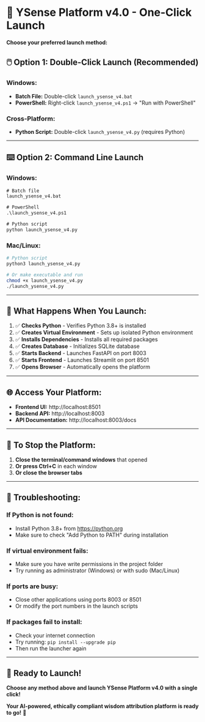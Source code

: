 # 🚀 YSense Platform v4.0 - One-Click Launch

**Choose your preferred launch method:**

## 🖱️ **Option 1: Double-Click Launch (Recommended)**

### **Windows:**
- **Batch File:** Double-click `launch_ysense_v4.bat`
- **PowerShell:** Right-click `launch_ysense_v4.ps1` → "Run with PowerShell"

### **Cross-Platform:**
- **Python Script:** Double-click `launch_ysense_v4.py` (requires Python)

---

## ⌨️ **Option 2: Command Line Launch**

### **Windows:**
```cmd
# Batch file
launch_ysense_v4.bat

# PowerShell
.\launch_ysense_v4.ps1

# Python script
python launch_ysense_v4.py
```

### **Mac/Linux:**
```bash
# Python script
python3 launch_ysense_v4.py

# Or make executable and run
chmod +x launch_ysense_v4.py
./launch_ysense_v4.py
```

---

## 🎯 **What Happens When You Launch:**

1. ✅ **Checks Python** - Verifies Python 3.8+ is installed
2. ✅ **Creates Virtual Environment** - Sets up isolated Python environment
3. ✅ **Installs Dependencies** - Installs all required packages
4. ✅ **Creates Database** - Initializes SQLite database
5. ✅ **Starts Backend** - Launches FastAPI on port 8003
6. ✅ **Starts Frontend** - Launches Streamlit on port 8501
7. ✅ **Opens Browser** - Automatically opens the platform

---

## 🌐 **Access Your Platform:**

- **Frontend UI:** http://localhost:8501
- **Backend API:** http://localhost:8003
- **API Documentation:** http://localhost:8003/docs

---

## 🛑 **To Stop the Platform:**

1. **Close the terminal/command windows** that opened
2. **Or press Ctrl+C** in each window
3. **Or close the browser tabs**

---

## 🔧 **Troubleshooting:**

### **If Python is not found:**
- Install Python 3.8+ from https://python.org
- Make sure to check "Add Python to PATH" during installation

### **If virtual environment fails:**
- Make sure you have write permissions in the project folder
- Try running as administrator (Windows) or with sudo (Mac/Linux)

### **If ports are busy:**
- Close other applications using ports 8003 or 8501
- Or modify the port numbers in the launch scripts

### **If packages fail to install:**
- Check your internet connection
- Try running: `pip install --upgrade pip`
- Then run the launcher again

---

## 🎉 **Ready to Launch!**

**Choose any method above and launch YSense Platform v4.0 with a single click!**

**Your AI-powered, ethically compliant wisdom attribution platform is ready to go!** 🚀



